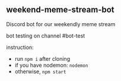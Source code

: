 ## weekend-meme-stream-bot
Discord bot for our weekendly meme stream

bot testing on channel #bot-test

instruction:
- run `npm i` after cloning
- if you have nodemon: `nodemon`
- otherwise, `npm start`